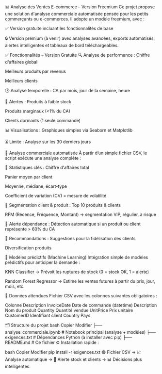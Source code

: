 📊 Analyse des Ventes E-commerce – Version Freemium
Ce projet propose une solution d'analyse commerciale automatisée pensée pour les petits commerçants ou e-commerces.
Il adopte un modèle freemium, avec :

✅ Version gratuite incluant les fonctionnalités de base

🔒 Version premium (à venir) avec analyses avancées, exports automatisés, alertes intelligentes et tableaux de bord téléchargeables.

✅ Fonctionnalités – Version Gratuite
🔍 Analyse de performance :
Chiffre d'affaires global

Meilleurs produits par revenus

Meilleurs clients

🕒 Analyse temporelle :
CA par mois, jour de la semaine, heure

🚨 Alertes :
Produits à faible stock

Produits marginaux (<1% du CA)

Clients dormants (1 seule commande)

📊 Visualisations :
Graphiques simples via Seaborn et Matplotlib

⏳ Limite :
Analyse sur les 30 derniers jours

🤖 Analyse commerciale automatisée
À partir d’un simple fichier CSV, le script exécute une analyse complète :

🔹 Statistiques clés :
Chiffre d'affaires total

Panier moyen par client

Moyenne, médiane, écart-type

Coefficient de variation (CV) = mesure de volatilité

🔹 Segmentation client & produit :
Top 10 produits & clients

RFM (Récence, Fréquence, Montant) → segmentation VIP, régulier, à risque

🔹 Alerte dépendance :
Détection automatique si un produit ou client représente > 60% du CA

🔹 Recommandations :
Suggestions pour la fidélisation des clients

Diversification produits

🔮 Modèles prédictifs (Machine Learning)
Intégration simple de modèles prédictifs pour anticiper la demande :

KNN Classifier → Prévoit les ruptures de stock (0 = stock OK, 1 = alerte)

Random Forest Regressor → Estime les ventes futures à partir du prix, jour, mois, etc.

🔢 Données attendues
Fichier CSV avec les colonnes suivantes obligatoires :

Colonne	Description
InvoiceDate	Date de commande (datetime)
Description	Nom du produit
Quantity	Quantité vendue
UnitPrice	Prix unitaire
CustomerID	Identifiant client
Country	Pays

🗂 Structure du projet
bash
Copier
Modifier
├── analyse_commerciale.ipynb     # Notebook principal (analyse + modèles)
├── exigences.txt                 # Dépendances Python (à installer avec pip)
├── README.md                     # Ce fichier
⚙️ Installation rapide :

bash
Copier
Modifier
pip install -r exigences.txt
🟢 Fichier CSV → 📈 Analyse automatique → 🔔 Alerte stock et clients → 📊 Décisions plus intelligentes.
